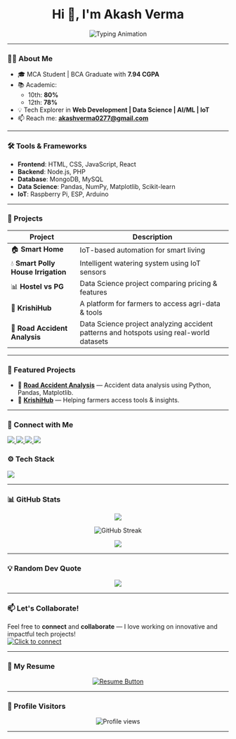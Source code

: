 <h1 align="center">Hi 👋, I'm Akash Verma</h1>

<p align="center">
  <img src="https://readme-typing-svg.herokuapp.com?font=Fira+Code&weight=500&size=22&duration=1500&pause=500&color=00FFFF&center=true&vCenter=true&width=1000&lines=Web+Developer...;Data+Science+Enthusiast...;AI%2FML+Explorer...;IoT+Innovator..." alt="Typing Animation" />
</p>

---

### 🧑‍💻 About Me

- 🎓 MCA Student | BCA Graduate with **7.94 CGPA**
- 📚 Academic:
  - 10th: **80%**
  - 12th: **78%**
- 💡 Tech Explorer in **Web Development | Data Science | AI/ML | IoT**
- 📫 Reach me: **akashverma0277@gmail.com**

---

### 🛠️ Tools & Frameworks
- **Frontend**: HTML, CSS, JavaScript, React
- **Backend**: Node.js, PHP
- **Database**: MongoDB, MySQL
- **Data Science**: Pandas, NumPy, Matplotlib, Scikit-learn
- **IoT**: Raspberry Pi, ESP, Arduino
  
---

### 🚀 Projects

| Project                             | Description                                          |
|-------------------------------------|------------------------------------------------------|
| 🏠 **Smart Home**                   | IoT-based automation for smart living               |
| 💧 **Smart Polly House Irrigation** | Intelligent watering system using IoT sensors       |
| 📊 **Hostel vs PG**                 | Data Science project comparing pricing & features   |
| 🌾 **KrishiHub**                    | A platform for farmers to access agri-data & tools  |
| 🚗 **Road Accident Analysis**       | Data Science project analyzing accident patterns and hotspots using real-world datasets |

---

### 📌 Featured Projects

- 🚗 [**Road Accident Analysis**](https://github.com/iakashverma/road-accident-analysis) — Accident data analysis using Python, Pandas, Matplotlib.
- 🌾 [**KrishiHub**](https://krishi.ct.ws) — Helping farmers access tools & insights.
---

### 🔗 Connect with Me

<p align="left">
  <a href="https://wa.me/YOURNUMBER" target="_blank">
    <img src="https://img.shields.io/badge/WhatsApp-25D366?style=for-the-badge&logo=whatsapp&logoColor=white" />
  </a>
  <a href="https://t.me/YOURUSERNAME" target="_blank">
    <img src="https://img.shields.io/badge/Telegram-2CA5E0?style=for-the-badge&logo=telegram&logoColor=white" />
  </a>
  <a href="https://linkedin.com/in/YOUR-LINKEDIN" target="_blank">
    <img src="https://img.shields.io/badge/LinkedIn-0077B5?style=for-the-badge&logo=linkedin&logoColor=white" />
  </a>
  <a href="https://instagram.com/YOUR-INSTAGRAM" target="_blank">
    <img src="https://img.shields.io/badge/Instagram-E4405F?style=for-the-badge&logo=instagram&logoColor=white" />
  </a>
</p>


### ⚙️ Tech Stack

<p align="left">
  <img src="https://skillicons.dev/icons?i=html,css,js,python,nodejs,express,mongodb,mysql,git,raspberrypi" />
</p>

---

### 📊 GitHub Stats

<p align="center">
  <img src="https://github-readme-stats.vercel.app/api?username=iakashverma&show_icons=true&theme=tokyonight" />
<!--   <img src="https://github-readme-stats.vercel.app/api/top-langs/?username=iakashverma&layout=compact&theme=tokyonight" /> -->
</p>

<p align="center">
  <img src="https://github-readme-streak-stats.herokuapp.com/?user=iakashverma&theme=tokyonight" alt="GitHub Streak" />
</p>

<p align="center">
  <img src="https://github-profile-summary-cards.vercel.app/api/cards/profile-details?username=iakashverma&theme=tokyonight" />
</p>

---

### 💡 Random Dev Quote

<p align="center">
  <img src="https://quotes-github-readme.vercel.app/api?type=horizontal&theme=dark" />
</p>

---

### 📫 Let's Collaborate!

Feel free to **connect** and **collaborate** — I love working on innovative and impactful tech projects!  
<a href="mailto:akashverma0277@gmail.com">
  <img src="https://img.shields.io/badge/Click%20to%20Connect-D14836?style=for-the-badge&logo=gmail&logoColor=white" alt="Click to connect"/>
</a>

---

### 📄 My Resume

<p align="center">
  <a href="https://your-resume-link.com" target="_blank">
    <img src="https://img.shields.io/badge/Resume-View%20Now-blue?style=for-the-badge&logo=readthedocs&logoColor=white" alt="Resume Button"/>
  </a>
</p>

---

### 🎯 Profile Visitors

<p align="center">
  <img src="https://komarev.com/ghpvc/?username=iakashverma&style=flat-square&color=blue" alt="Profile views" />
</p>

---
